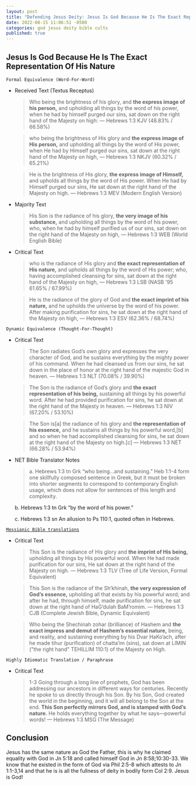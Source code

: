 ```yaml
---
layout: post
title: "Defending Jesus Deity: Jesus Is God Because He Is The Exact Representation Of His Nature ✝️"
date: 2022-08-15 11:06:51 -0500
categories: god jesus deity bible cults
published: true
---
```


## Jesus Is God Because He Is The Exact Representation Of His Nature

`Formal Equivalence (Word-For-Word)`
- Received Text (Textus Receptus)

    > Who being the brightness of his glory, and **the express image of his person,** and upholding all things by the word of his power, when he had by himself purged our sins, sat down on the right hand of the Majesty on high: &mdash; Hebrews 1:3 KJV (48.83% / 66.58%)

    > who being the brightness of His glory and **the express image of His person,** and upholding all things by the word of His power, when He had by Himself purged our sins, sat down at the right hand of the Majesty on high, &mdash; Hebrews 1:3 NKJV (60.32% / 65.21%)

	> He is the brightness of His glory, **the express image of Himself,** and upholds all things by the word of His power. When He had by Himself purged our sins, He sat down at the right hand of the Majesty on high. &mdash; Hebrews 1:3 MEV (Modern English Version)

- Majority Text

    > His Son is the radiance of his glory, **the very image of his substance,** and upholding all things by the word of his power, who, when he had by himself purified us of our sins, sat down on the right hand of the Majesty on high, &mdash; Hebrews 1:3 WEB (World English Bible)

- Critical Text

    > who is the radiance of His glory and **the exact representation of His nature,** and upholds all things by the word of His power; who, having accomplished cleansing for sins, sat down at the right hand of the Majesty on high, &mdash; Hebrews 1:3 LSB (NASB '95 61.65% / 67.99%)

    > He is the radiance of the glory of God and **the exact imprint of his nature,** and he upholds the universe by the word of his power. After making purification for sins, he sat down at the right hand of the Majesty on high, &mdash; Hebrews 1:3 ESV (62.36% / 68.74%)

`Dynamic Equivalence (Thought-For-Thought)`
- Critical Text

    > The Son radiates God’s own glory and expresses the very character of God, and he sustains everything by the mighty power of his command. When he had cleansed us from our sins, he sat down in the place of honor at the right hand of the majestic God in heaven. &mdash; Hebrews 1:3 NLT (70.08% / 39.90%)

    > The Son is the radiance of God’s glory and **the exact representation of his being,** sustaining all things by his powerful word. After he had provided purification for sins, he sat down at the right hand of the Majesty in heaven. &mdash; Hebrews 1:3 NIV (67.20% / 53.10%)

    > The Son is[a] the radiance of his glory and **the representation of his essence,** and he sustains all things by his powerful word,[b] and so when he had accomplished cleansing for sins, he sat down at the right hand of the Majesty on high.[c] &mdash; Hebrews 1:3 NET (66.28% / 53.94%)

- NET Bible Translator Notes
    
    > a. Hebrews 1:3 tn Grk “who being…and sustaining.” Heb 1:1-4 form one skillfully composed sentence in Greek, but it must be broken into shorter segments to correspond to contemporary English usage, which does not allow for sentences of this length and complexity.
	>
	b. Hebrews 1:3 tn Grk “by the word of his power.”
	>
	c. Hebrews 1:3 sn An allusion to Ps 110:1, quoted often in Hebrews.

[`Messianic Bible translations`](https://en.wikipedia.org/wiki/Messianic_Bible_translations)
- Critical Text
    > This Son is the radiance of His glory and **the imprint of His being,** upholding all things by His powerful word. When He had made purification for our sins, He sat down at the right hand of the Majesty on high. &mdash; Hebrews 1:3 TLV (Tree of Life Version, Formal Equivalent)

    > This Son is the radiance of the Sh’khinah, **the very expression of God’s essence,** upholding all that exists by his powerful word; and after he had, through himself, made purification for sins, he sat down at the right hand of HaG’dulah BaM’romim. &mdash; Hebrews 1:3 CJB (Complete Jewish Bible, Dynamic Equivalent)

	> Who being the Shechinah zohar (brilliance) of Hashem and **the exact impress and demut of Hashem’s essential nature,** being, and reality, and sustaining everything by his Dvar HaKo’ach, after he made tihur (purification) of chatta’im (sins), sat down at LIMIN ("the right hand" TEHILLIM 110:1) of the Majesty on High.

`Highly Idiomatic Translation / Paraphrase`
- Critical Text
    > 1-3 Going through a long line of prophets, God has been addressing our ancestors in different ways for centuries. Recently he spoke to us directly through his Son. By his Son, God created the world in the beginning, and it will all belong to the Son at the end. **This Son perfectly mirrors God, and is stamped with God’s nature.** He holds everything together by what he says—powerful words! &mdash; Hebrews 1:3 MSG (The Message)

## Conclusion

Jesus has the same nature as God the Father, this is why he claimed equality with God in Jn 5:18 and called himself God in Jn 8:58;10:30-33. We know that he existed in the form of God via Phil 2:5-8 which attests to Jn 1:1-3,14 and that he is is all the fullness of deity in bodily form Col 2:9. Jesus is God!

<script>
	var refTagger = {
		settings: {
			bibleVersion: 'ESV'
		}
	}; 

	(function(d, t) {
		var n=d.querySelector('[nonce]');
		refTagger.settings.nonce = n && (n.nonce||n.getAttribute('nonce'));
		var g = d.createElement(t), s = d.getElementsByTagName(t)[0];
		g.src = 'https://api.reftagger.com/v2/RefTagger.js';
		g.nonce = refTagger.settings.nonce;
		s.parentNode.insertBefore(g, s);
	}(document, 'script'));
</script>